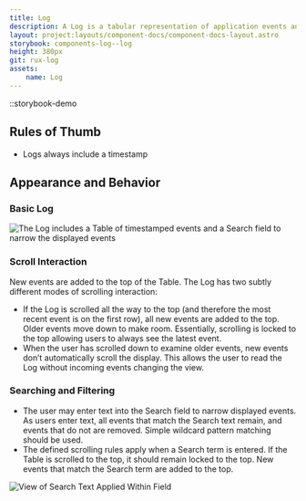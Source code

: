 ```yaml
---
title: Log
description: A Log is a tabular representation of application events and may include username, priority, equipment type, signal type, etc. As part of the Notification System, Logs provide sorting and filtering function for examining events.
layout: project:layouts/component-docs/component-docs-layout.astro
storybook: components-log--log
height: 380px
git: rux-log
assets:
    name: Log
---
```


::storybook-demo

<!-- A Log is a tabular representation of application events and may include username, priority, equipment type, signal type, etc. As part of the Notification System, Logs provide sorting and filtering function for examining events. -->

## Rules of Thumb

- Logs always include a timestamp

## Appearance and Behavior

### Basic Log

![The Log includes a Table of timestamped events and a Search field to narrow the displayed events](/img/components/log-basic.png "The Log includes a Table of timestamped events and a Search field to narrow the displayed events")

### Scroll Interaction

New events are added to the top of the Table. The Log has two subtly different modes of scrolling interaction:

- If the Log is scrolled all the way to the top (and therefore the most recent event is on the first row), all new events are added to the top. Older events move down to make room. Essentially, scrolling is locked to the top allowing users to always see the latest event.
- When the user has scrolled down to examine older events, new events don’t automatically scroll the display. This allows the user to read the Log without incoming events changing the view.

### Searching and Filtering

- The user may enter text into the Search field to narrow displayed events. As users enter text, all events that match the Search text remain, and events that do not are removed. Simple wildcard pattern matching should be used.
- The defined scrolling rules apply when a Search term is entered. If the Table is scrolled to the top, it should remain locked to the top. New events that match the Search term are added to the top.

![View of Search Text Applied Within Field](/img/components/log-search.png "View of Search Text Applied Within Field")
